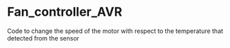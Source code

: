 # Fan_controller_AVR
Code to change the speed of the motor with respect to the temperature that detected from the sensor 
